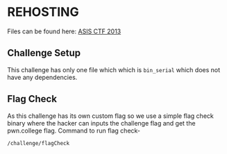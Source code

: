 # REHOSTING

Files can be found here: [ASIS CTF 2013](https://shell-storm.org/repo/CTF/ASIS-Final-2013/Reverse/Serial-number/)

## Challenge Setup
This challenge has only one file which which is `bin_serial` which does not have any dependencies.

## Flag Check
As this challenge has its own custom flag so we use a simple flag check binary where the hacker can inputs the challenge flag and get the pwn.college flag.
Command to run flag check-
```
/challenge/flagCheck
```